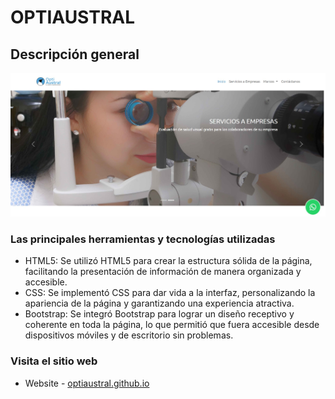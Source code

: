 # OPTIAUSTRAL

## Descripción general

![Vista previa](./design/optiaustral-website-design.jpg)

### Las principales herramientas y tecnologías utilizadas

- HTML5: Se utilizó HTML5 para crear la estructura sólida de la página, facilitando la presentación de información de manera organizada y accesible.
- CSS: Se implementó CSS para dar vida a la interfaz, personalizando la apariencia de la página y garantizando una experiencia atractiva. 
- Bootstrap: Se integró Bootstrap para lograr un diseño receptivo y coherente en toda la página, lo que permitió que fuera accesible desde dispositivos móviles y de escritorio sin problemas.  

### Visita el sitio web

- Website - [optiaustral.github.io](https://roraima1986.github.io/optiaustral.github.io/)
